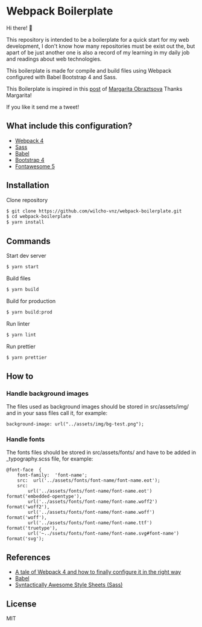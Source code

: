 # Webpack Boilerplate

Hi there! 👋

This repository is intended to be a boilerplate for a quick start for my web development, I don't know how many repositories must be exist out the, but apart of be just another one is also a record of my learning in my daily job and readings about web technologies.

This boilerplate is made for compile and build files using Webpack configured with Babel Bootstrap 4 and Sass.

This Boilerplate is inspired in this [post](https://hackernoon.com/a-tale-of-webpack-4-and-how-to-finally-configure-it-in-the-right-way-4e94c8e7e5c1) of [Margarita Obraztsova](https://hackernoon.com/@riittagirl)
Thanks Margarita!

If you like it send me a tweet!

## What include this configuration?

- [Webpack 4](https://webpack.js.org/)
- [Sass](http://sass-lang.com/)
- [Babel](https://babeljs.io/)
- [Bootstrap 4](http://getbootstrap.com/)
- [Fontawesome 5](https://fontawesome.com/)

## Installation

Clone repository

```sh
$ git clone https://github.com/wilcho-vnz/webpack-boilerplate.git
$ cd webpack-boilerplate
$ yarn install
```

## Commands

Start dev server

```sh
$ yarn start
```

Build files

```sh
$ yarn build
```

Build for production

```sh
$ yarn build:prod
```

Run linter

```sh
$ yarn lint
```

Run prettier

```sh
$ yarn prettier
```

## How to

### Handle background images

The files used as background images should be stored in src/assets/img/ and in your sass files call it, for example:

```
background-image: url("../assets/img/bg-test.png");
```

### Handle fonts

The fonts files should be stored in src/assets/fonts/ and have to be added in \_typography.scss file, for example:

```
@font-face  {
	font-family:  'font-name';
	src:  url('../assets/fonts/font-name/font-name.eot');
	src:
		url('../assets/fonts/font-name/font-name.eot') format('embedded-opentype'),
		url('../assets/fonts/font-name/font-name.woff2')  format('woff2'),
		url('../assets/fonts/font-name/font-name.woff')  format('woff'),
		url('../assets/fonts/font-name/font-name.ttf')  format('truetype'),
		url('~../ssets/fonts/font-name/font-name.svg#font-name')  format('svg');
```

## References

- [A tale of Webpack 4 and how to finally configure it in the right way](https://hackernoon.com/a-tale-of-webpack-4-and-how-to-finally-configure-it-in-the-right-way-4e94c8e7e5c1)
- [Babel](https://babeljs.io/)
- [Syntactically Awesome Style Sheets (Sass)](http://sass-lang.com)

## License

MIT
